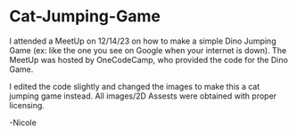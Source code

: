 # Cat-Jumping-Game

I attended a MeetUp on 12/14/23 on how to make a simple Dino Jumping Game (ex: like the one you see on Google when your internet is down).
The MeetUp was hosted by OneCodeCamp, who provided the code for the Dino Game.

I edited the code slightly and changed the images to make this a cat jumping game instead.
All images/2D Assests were obtained with proper licensing.

-Nicole
